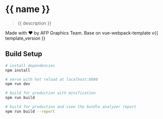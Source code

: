 # {{ name }}

> {{ description }}

Made with ❤️ by AFP Graphics Team.
Base on vue-webpack-template v{{ template_version }}

## Build Setup

``` bash
# install dependencies
npm install

# serve with hot reload at localhost:8080
npm run dev

# build for production with minification
npm run build

# build for production and view the bundle analyzer report
npm run build --report
```
